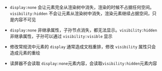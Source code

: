 * `display:none` 会让元素完全从渲染树中消失，渲染的时候不占据任何空间。`visibility:hidden` 不会让元素从渲染树中消失，渲染元素继续占据空间，只是内容不可见

* `display:none` 非继承属性，子孙节点消失，都无法显示。`visibility:hidden` 非继承属性，子孙可以通过 `visibility:visible` 显示

* 修改常规流中元素的 `display` 通常造成文档重排，修改 `visibility` 属性只会造成元素的重绘

* 读屏器不会读取 `display:none`元素内容，会读取`visibility:hidden`元素内容 
